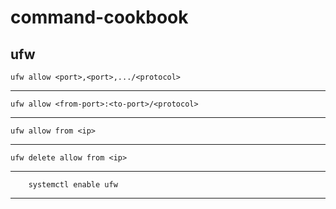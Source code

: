 # command-cookbook
## ufw
    ufw allow <port>,<port>,.../<protocol>
---

    ufw allow <from-port>:<to-port>/<protocol>

---

    ufw allow from <ip>

---

    ufw delete allow from <ip>

---
        
        systemctl enable ufw
---
